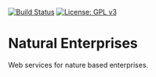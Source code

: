 [![Build Status](https://travis-ci.com/macornwell/natural-enterprises.svg?branch=master)](https://travis-ci.com/macornwell/natural-enterprises)
[![License: GPL v3](https://img.shields.io/badge/License-GPL%20v3-blue.svg)](https://www.gnu.org/licenses/gpl-3.0)

# Natural Enterprises
Web services for nature based enterprises.

